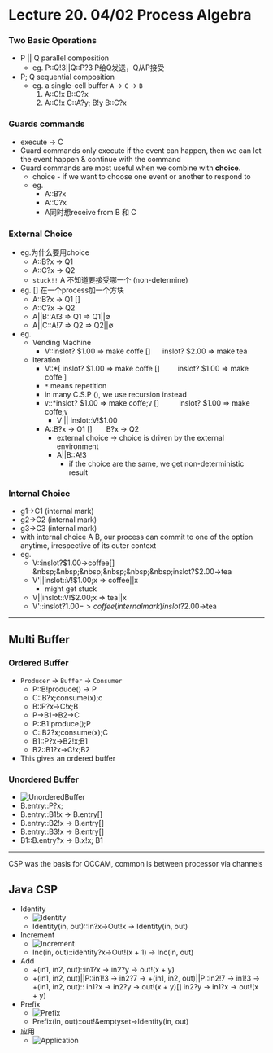 # Lecture 20. 04/02 Process Algebra
### Two Basic Operations
* P || Q parallel composition
    * eg. P::Q!3||Q::P?3  P给Q发送，Q从P接受
* P; Q sequential composition
    * eg. a single-cell buffer  `A` -> `C` -> `B`
        1) A::C!x
            B::C?x
        2) A::C!x
            C::A?y; B!y
            B::C?x

### Guards commands
* execute -> C
* Guard commands only execute if the event can happen, then we can let the event happen & continue with the command
* Guard commands are most useful when we combine with **choice**.
    * choice - if we want to choose one event or another to respond to
    * eg. 
        * A::B?x
        * A::C?x
        * A同时想receive from B 和 C

### External Choice
* eg.为什么要用choice
    * A::B?x -> Q1
    * A::C?x -> Q2
    * `stuck!!` A 不知道要接受哪一个 (non-determine)
* eg. [] 在一个process加一个方块
    * A::B?x -> Q1 []
    * A::C?x -> Q2
    * A||B::A!3 &rArr; Q1 &rArr; Q1||&emptyset;
    * A||C::A!7 &rArr; Q2 &rArr; Q2||&emptyset;
* eg. 
    * Vending Machine
        * V::inslot? $1.00 &rArr; make coffe []
        &nbsp;&nbsp;&nbsp;&nbsp;&nbsp;inslot? $2.00 &rArr; make tea
    * Iteration
        * V::*[ inslot? $1.00 &rArr; make coffe []
         &nbsp;&nbsp;&nbsp;&nbsp;&nbsp;&nbsp;&nbsp;&nbsp;inslot? $1.00 &rArr; make coffe ]
        * `*` means repetition
        * in many C.S.P (), we use recursion instead
        * `V`::*inslot? $1.00 &rArr; make coffe;`V` []
         &nbsp;&nbsp;&nbsp;&nbsp;&nbsp;&nbsp;&nbsp;&nbsp;&nbsp;inslot? $1.00 &rArr; make coffe;`V`
            * V || inslot::V!$1.00
        * A::B?x -> Q1 []
        &nbsp;&nbsp;&nbsp;&nbsp;&nbsp;&nbsp;B?x -> Q2
            * external choice -> choice is driven by the external environment
            * A||B::A!3
                * if the choice are the same, we get non-deterministic result

### Internal Choice
* g1->C1 (internal mark)
* g2->C2 (internal mark)
* g3->C3 (internal mark)
* with internal choice A  B, our process can commit to one of the option anytime, irrespective of its outer context
* eg.
    * V::inslot?$1.00->coffee[]
&nbsp;&nbsp;&nbsp;&nbsp;&nbsp;&nbsp;inslot?$2.00->tea
    * V'||inslot::V!$1.00;x => coffee||x
        * might get stuck
    * V||inslot::V!$2.00;x => tea||x
    * V'::inslot?$1.00->coffee (internal mark)
        inslot?$2.00->tea
---

## Multi Buffer
### Ordered Buffer
* `Producer` -> `Buffer` -> `Consumer`
    * P::B!produce() -> P
    * C::B?x;consume(x);c
    * B::P?x->C!x;B
    * P->B1->B2->C
    * P::B1!produce();P
    * C::B2?x;consume(x);C
    * B1::P?x->B2!x;B1
    * B2::B1?x->C!x;B2
* This gives an ordered buffer

### Unordered Buffer
* ![UnorderedBuffer](https://raw.githubusercontent.com/zhuangzhuang131419/McGill/master/COMP409/Lecture20/UnorderedBuffer.png)
* B.entry::P?x;
* B.entry::B1!x -> B.entry[]
* B.entry::B2!x -> B.entry[]
* B.entry::B3!x -> B.entry[]
* B1::B.entry?x -> B.x!x; B1
---
CSP was the basis for OCCAM, common is between processor via channels

## Java CSP
* Identity
    * ![Identity](https://raw.githubusercontent.com/zhuangzhuang131419/McGill/master/COMP409/Lecture20/Identity.png)
    * Identity(in, out)::In?x->Out!x -> Identity(in, out)
* Increment
    * ![Increment](https://raw.githubusercontent.com/zhuangzhuang131419/McGill/master/COMP409/Lecture20/Increment.png)
    * Inc(in, out)::identity?x->Out!(x + 1) -> Inc(in, out)
* Add
    * +(in1, in2, out)::in1?x -> in2?y -> out!(x + y)
    * +(in1, in2, out)||P::in1!3 -> in2?7 -> 
    +(in1, in2, out)||P::in2!7 -> in1!3 ->
    +(in1, in2, out)::
        in1?x -> in2?y -> out!(x + y)[]
        in2?y -> in1?x -> out!(x + y)
* Prefix
    * ![Prefix](https://raw.githubusercontent.com/zhuangzhuang131419/McGill/master/COMP409/Lecture20/Prefix.png)
    * Prefix(in, out)::out!&emptyset->Identity(in, out)
* 应用
   * ![Application](https://raw.githubusercontent.com/zhuangzhuang131419/McGill/master/COMP409/Lecture20/Application.png)











